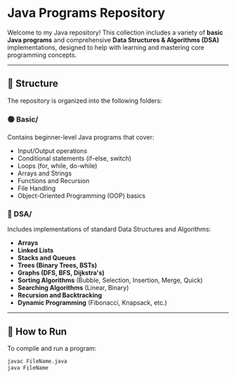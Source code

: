 # Java Programs Repository

Welcome to my Java repository! This collection includes a variety of **basic Java programs** and comprehensive **Data Structures & Algorithms (DSA)** implementations, designed to help with learning and mastering core programming concepts.

---

## 📁 Structure

The repository is organized into the following folders:

### 🟢 Basic/
Contains beginner-level Java programs that cover:
- Input/Output operations
- Conditional statements (if-else, switch)
- Loops (for, while, do-while)
- Arrays and Strings
- Functions and Recursion
- File Handling
- Object-Oriented Programming (OOP) basics

### 🔵 DSA/
Includes implementations of standard Data Structures and Algorithms:
- **Arrays**
- **Linked Lists**
- **Stacks and Queues**
- **Trees (Binary Trees, BSTs)**
- **Graphs (DFS, BFS, Dijkstra's)**
- **Sorting Algorithms** (Bubble, Selection, Insertion, Merge, Quick)
- **Searching Algorithms** (Linear, Binary)
- **Recursion and Backtracking**
- **Dynamic Programming** (Fibonacci, Knapsack, etc.)

---

## 🚀 How to Run

To compile and run a program:

```bash
javac FileName.java
java FileName
